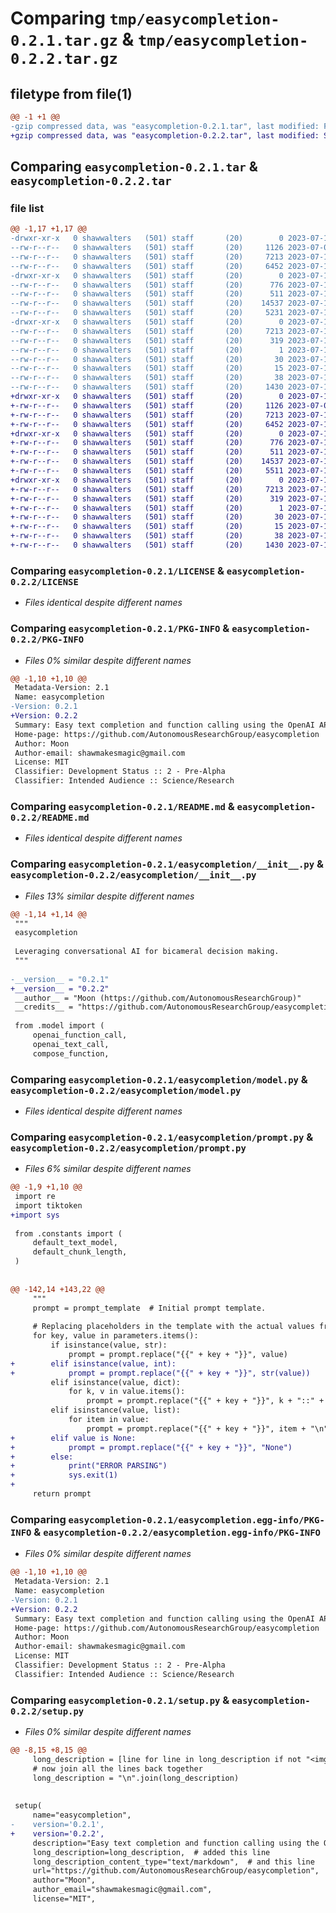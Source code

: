 # Comparing `tmp/easycompletion-0.2.1.tar.gz` & `tmp/easycompletion-0.2.2.tar.gz`

## filetype from file(1)

```diff
@@ -1 +1 @@
-gzip compressed data, was "easycompletion-0.2.1.tar", last modified: Fri Jul 14 09:05:12 2023, max compression
+gzip compressed data, was "easycompletion-0.2.2.tar", last modified: Sat Jul 15 00:36:29 2023, max compression
```

## Comparing `easycompletion-0.2.1.tar` & `easycompletion-0.2.2.tar`

### file list

```diff
@@ -1,17 +1,17 @@
-drwxr-xr-x   0 shawwalters   (501) staff       (20)        0 2023-07-14 09:05:12.377098 easycompletion-0.2.1/
--rw-r--r--   0 shawwalters   (501) staff       (20)     1126 2023-07-07 00:23:10.000000 easycompletion-0.2.1/LICENSE
--rw-r--r--   0 shawwalters   (501) staff       (20)     7213 2023-07-14 09:05:12.376940 easycompletion-0.2.1/PKG-INFO
--rw-r--r--   0 shawwalters   (501) staff       (20)     6452 2023-07-14 09:03:44.000000 easycompletion-0.2.1/README.md
-drwxr-xr-x   0 shawwalters   (501) staff       (20)        0 2023-07-14 09:05:12.375576 easycompletion-0.2.1/easycompletion/
--rw-r--r--   0 shawwalters   (501) staff       (20)      776 2023-07-14 09:05:08.000000 easycompletion-0.2.1/easycompletion/__init__.py
--rw-r--r--   0 shawwalters   (501) staff       (20)      511 2023-07-10 21:02:57.000000 easycompletion-0.2.1/easycompletion/constants.py
--rw-r--r--   0 shawwalters   (501) staff       (20)    14537 2023-07-14 09:00:43.000000 easycompletion-0.2.1/easycompletion/model.py
--rw-r--r--   0 shawwalters   (501) staff       (20)     5231 2023-07-12 20:37:03.000000 easycompletion-0.2.1/easycompletion/prompt.py
-drwxr-xr-x   0 shawwalters   (501) staff       (20)        0 2023-07-14 09:05:12.376685 easycompletion-0.2.1/easycompletion.egg-info/
--rw-r--r--   0 shawwalters   (501) staff       (20)     7213 2023-07-14 09:05:12.000000 easycompletion-0.2.1/easycompletion.egg-info/PKG-INFO
--rw-r--r--   0 shawwalters   (501) staff       (20)      319 2023-07-14 09:05:12.000000 easycompletion-0.2.1/easycompletion.egg-info/SOURCES.txt
--rw-r--r--   0 shawwalters   (501) staff       (20)        1 2023-07-14 09:05:12.000000 easycompletion-0.2.1/easycompletion.egg-info/dependency_links.txt
--rw-r--r--   0 shawwalters   (501) staff       (20)       30 2023-07-14 09:05:12.000000 easycompletion-0.2.1/easycompletion.egg-info/requires.txt
--rw-r--r--   0 shawwalters   (501) staff       (20)       15 2023-07-14 09:05:12.000000 easycompletion-0.2.1/easycompletion.egg-info/top_level.txt
--rw-r--r--   0 shawwalters   (501) staff       (20)       38 2023-07-14 09:05:12.377144 easycompletion-0.2.1/setup.cfg
--rw-r--r--   0 shawwalters   (501) staff       (20)     1430 2023-07-14 09:05:08.000000 easycompletion-0.2.1/setup.py
+drwxr-xr-x   0 shawwalters   (501) staff       (20)        0 2023-07-15 00:36:29.275543 easycompletion-0.2.2/
+-rw-r--r--   0 shawwalters   (501) staff       (20)     1126 2023-07-07 00:23:10.000000 easycompletion-0.2.2/LICENSE
+-rw-r--r--   0 shawwalters   (501) staff       (20)     7213 2023-07-15 00:36:29.275373 easycompletion-0.2.2/PKG-INFO
+-rw-r--r--   0 shawwalters   (501) staff       (20)     6452 2023-07-14 09:03:44.000000 easycompletion-0.2.2/README.md
+drwxr-xr-x   0 shawwalters   (501) staff       (20)        0 2023-07-15 00:36:29.273554 easycompletion-0.2.2/easycompletion/
+-rw-r--r--   0 shawwalters   (501) staff       (20)      776 2023-07-15 00:36:24.000000 easycompletion-0.2.2/easycompletion/__init__.py
+-rw-r--r--   0 shawwalters   (501) staff       (20)      511 2023-07-10 21:02:57.000000 easycompletion-0.2.2/easycompletion/constants.py
+-rw-r--r--   0 shawwalters   (501) staff       (20)    14537 2023-07-14 09:00:43.000000 easycompletion-0.2.2/easycompletion/model.py
+-rw-r--r--   0 shawwalters   (501) staff       (20)     5511 2023-07-15 00:35:11.000000 easycompletion-0.2.2/easycompletion/prompt.py
+drwxr-xr-x   0 shawwalters   (501) staff       (20)        0 2023-07-15 00:36:29.275107 easycompletion-0.2.2/easycompletion.egg-info/
+-rw-r--r--   0 shawwalters   (501) staff       (20)     7213 2023-07-15 00:36:29.000000 easycompletion-0.2.2/easycompletion.egg-info/PKG-INFO
+-rw-r--r--   0 shawwalters   (501) staff       (20)      319 2023-07-15 00:36:29.000000 easycompletion-0.2.2/easycompletion.egg-info/SOURCES.txt
+-rw-r--r--   0 shawwalters   (501) staff       (20)        1 2023-07-15 00:36:29.000000 easycompletion-0.2.2/easycompletion.egg-info/dependency_links.txt
+-rw-r--r--   0 shawwalters   (501) staff       (20)       30 2023-07-15 00:36:29.000000 easycompletion-0.2.2/easycompletion.egg-info/requires.txt
+-rw-r--r--   0 shawwalters   (501) staff       (20)       15 2023-07-15 00:36:29.000000 easycompletion-0.2.2/easycompletion.egg-info/top_level.txt
+-rw-r--r--   0 shawwalters   (501) staff       (20)       38 2023-07-15 00:36:29.275616 easycompletion-0.2.2/setup.cfg
+-rw-r--r--   0 shawwalters   (501) staff       (20)     1430 2023-07-15 00:36:24.000000 easycompletion-0.2.2/setup.py
```

### Comparing `easycompletion-0.2.1/LICENSE` & `easycompletion-0.2.2/LICENSE`

 * *Files identical despite different names*

### Comparing `easycompletion-0.2.1/PKG-INFO` & `easycompletion-0.2.2/PKG-INFO`

 * *Files 0% similar despite different names*

```diff
@@ -1,10 +1,10 @@
 Metadata-Version: 2.1
 Name: easycompletion
-Version: 0.2.1
+Version: 0.2.2
 Summary: Easy text completion and function calling using the OpenAI API. Also includes useful utilities for counting tokens, composing prompts and trimming them to fit within the token limit.
 Home-page: https://github.com/AutonomousResearchGroup/easycompletion
 Author: Moon
 Author-email: shawmakesmagic@gmail.com
 License: MIT
 Classifier: Development Status :: 2 - Pre-Alpha
 Classifier: Intended Audience :: Science/Research
```

### Comparing `easycompletion-0.2.1/README.md` & `easycompletion-0.2.2/README.md`

 * *Files identical despite different names*

### Comparing `easycompletion-0.2.1/easycompletion/__init__.py` & `easycompletion-0.2.2/easycompletion/__init__.py`

 * *Files 13% similar despite different names*

```diff
@@ -1,14 +1,14 @@
 """
 easycompletion
 
 Leveraging conversational AI for bicameral decision making.
 """
 
-__version__ = "0.2.1"
+__version__ = "0.2.2"
 __author__ = "Moon (https://github.com/AutonomousResearchGroup)"
 __credits__ = "https://github.com/AutonomousResearchGroup/easycompletion"
 
 from .model import (
     openai_function_call,
     openai_text_call,
     compose_function,
```

### Comparing `easycompletion-0.2.1/easycompletion/model.py` & `easycompletion-0.2.2/easycompletion/model.py`

 * *Files identical despite different names*

### Comparing `easycompletion-0.2.1/easycompletion/prompt.py` & `easycompletion-0.2.2/easycompletion/prompt.py`

 * *Files 6% similar despite different names*

```diff
@@ -1,9 +1,10 @@
 import re
 import tiktoken
+import sys
 
 from .constants import (
     default_text_model,
     default_chunk_length,
 )
 
 
@@ -142,14 +143,22 @@
     """
     prompt = prompt_template  # Initial prompt template.
 
     # Replacing placeholders in the template with the actual values from the parameters.
     for key, value in parameters.items():
         if isinstance(value, str):
             prompt = prompt.replace("{{" + key + "}}", value)
+        elif isinstance(value, int):
+            prompt = prompt.replace("{{" + key + "}}", str(value))
         elif isinstance(value, dict):
             for k, v in value.items():
                 prompt = prompt.replace("{{" + key + "}}", k + "::" + v)
         elif isinstance(value, list):
             for item in value:
                 prompt = prompt.replace("{{" + key + "}}", item + "\n")
+        elif value is None:
+            prompt = prompt.replace("{{" + key + "}}", "None")
+        else:
+            print("ERROR PARSING")
+            sys.exit(1)
+
     return prompt
```

### Comparing `easycompletion-0.2.1/easycompletion.egg-info/PKG-INFO` & `easycompletion-0.2.2/easycompletion.egg-info/PKG-INFO`

 * *Files 0% similar despite different names*

```diff
@@ -1,10 +1,10 @@
 Metadata-Version: 2.1
 Name: easycompletion
-Version: 0.2.1
+Version: 0.2.2
 Summary: Easy text completion and function calling using the OpenAI API. Also includes useful utilities for counting tokens, composing prompts and trimming them to fit within the token limit.
 Home-page: https://github.com/AutonomousResearchGroup/easycompletion
 Author: Moon
 Author-email: shawmakesmagic@gmail.com
 License: MIT
 Classifier: Development Status :: 2 - Pre-Alpha
 Classifier: Intended Audience :: Science/Research
```

### Comparing `easycompletion-0.2.1/setup.py` & `easycompletion-0.2.2/setup.py`

 * *Files 0% similar despite different names*

```diff
@@ -8,15 +8,15 @@
     long_description = [line for line in long_description if not "<img" in line]
     # now join all the lines back together
     long_description = "\n".join(long_description)
 
 
 setup(
     name="easycompletion",
-    version='0.2.1',
+    version='0.2.2',
     description="Easy text completion and function calling using the OpenAI API. Also includes useful utilities for counting tokens, composing prompts and trimming them to fit within the token limit.",
     long_description=long_description,  # added this line
     long_description_content_type="text/markdown",  # and this line
     url="https://github.com/AutonomousResearchGroup/easycompletion",
     author="Moon",
     author_email="shawmakesmagic@gmail.com",
     license="MIT",
```


